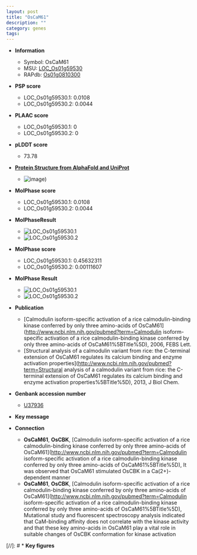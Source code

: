```yaml
---
layout: post
title: "OsCaM61"
description: ""
category: genes
tags: 
---
```


* **Information**  
    + Symbol: OsCaM61  
    + MSU: [LOC_Os01g59530](http://rice.plantbiology.msu.edu/cgi-bin/ORF_infopage.cgi?orf=LOC_Os01g59530)  
    + RAPdb: [Os01g0810300](http://rapdb.dna.affrc.go.jp/viewer/gbrowse_details/irgsp1?name=Os01g0810300)  

* **PSP score**  
    + LOC_Os01g59530.1: 0.0108 
    + LOC_Os01g59530.2: 0.0044 

* **PLAAC score**  
    + LOC_Os01g59530.1: 0 
    + LOC_Os01g59530.2: 0 

* **pLDDT score**
    + 73.78

* **[Protein Structure from AlphaFold and UniProt](https://www.uniprot.org/uniprotkb/Q8S1Y9/entry#structure)**
    + ![image](https://ricepsp.github.io/images/Q8/AF-Q8S1Y9-F1.png))

* **MolPhase score**
    + LOC_Os01g59530.1: 0.0108
    + LOC_Os01g59530.2: 0.0044

* **MolPhaseResult**
    + ![LOC_Os01g59530.1](https://ricepsp.github.io/pictures/LOC_Os01g/LOC_Os01g59530.1.png)
    + ![LOC_Os01g59530.2](https://ricepsp.github.io/pictures/LOC_Os01g/LOC_Os01g59530.2.png)

* **MolPhase score**
    + LOC_Os01g59530.1: 0.45632311
    + LOC_Os01g59530.2: 0.00111607

* **MolPhase Result**
    + ![LOC_Os01g59530.1](https://304243504.github.io/Pictures/LOC_Os01g/LOC_Os01g59530.1.png)
    + ![LOC_Os01g59530.2](https://304243504.github.io/Pictures/LOC_Os01g/LOC_Os01g59530.2.png)

* **Publication**  
    + [Calmodulin isoform-specific activation of a rice calmodulin-binding kinase conferred by only three amino-acids of OsCaM61](http://www.ncbi.nlm.nih.gov/pubmed?term=Calmodulin isoform-specific activation of a rice calmodulin-binding kinase conferred by only three amino-acids of OsCaM61%5BTitle%5D), 2006, FEBS Lett.
    + [Structural analysis of a calmodulin variant from rice: the C-terminal extension of OsCaM61 regulates its calcium binding and enzyme activation properties](http://www.ncbi.nlm.nih.gov/pubmed?term=Structural analysis of a calmodulin variant from rice: the C-terminal extension of OsCaM61 regulates its calcium binding and enzyme activation properties%5BTitle%5D), 2013, J Biol Chem.

* **Genbank accession number**  
    + [U37936](http://www.ncbi.nlm.nih.gov/nuccore/U37936)

* **Key message**  

* **Connection**  
    + __OsCaM61__, __OsCBK__, [Calmodulin isoform-specific activation of a rice calmodulin-binding kinase conferred by only three amino-acids of OsCaM61](http://www.ncbi.nlm.nih.gov/pubmed?term=Calmodulin isoform-specific activation of a rice calmodulin-binding kinase conferred by only three amino-acids of OsCaM61%5BTitle%5D), It was observed that OsCaM61 stimulated OsCBK in a Ca(2+)-dependent manner
    + __OsCaM61__, __OsCBK__, [Calmodulin isoform-specific activation of a rice calmodulin-binding kinase conferred by only three amino-acids of OsCaM61](http://www.ncbi.nlm.nih.gov/pubmed?term=Calmodulin isoform-specific activation of a rice calmodulin-binding kinase conferred by only three amino-acids of OsCaM61%5BTitle%5D), Mutational study and fluorescent spectroscopy analysis indicated that CaM-binding affinity does not correlate with the kinase activity and that these key amino-acids in OsCaM61 play a vital role in suitable changes of OsCBK conformation for kinase activation

[//]: # * **Key figures**  


